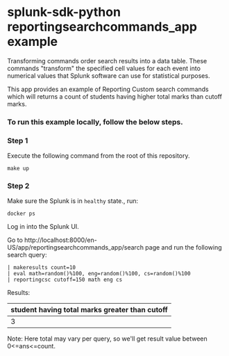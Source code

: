splunk-sdk-python reportingsearchcommands_app example
========================================

Transforming commands order search results into a data table. These commands "transform" the specified cell values for each event into numerical values that Splunk software can use for statistical purposes.

This app provides an example of Reporting Custom search commands which will returns a count of students having higher total marks than cutoff marks.

### To run this example locally, follow the below steps.

### Step 1
Execute the following command from the root of this repository.
```shell
make up
```

### Step 2
Make sure the Splunk is in `healthy` state., run:
```shell
docker ps
```
Log in into the Splunk UI.

Go to http://localhost:8000/en-US/app/reportingsearchcommands_app/search page and run the following search query:
```
| makeresults count=10
| eval math=random()%100, eng=random()%100, cs=random()%100
| reportingcsc cutoff=150 math eng cs
```
Results:

student having total marks greater than cutoff|
:-----|
3 |

Note: Here total may vary per query, so we'll get result value between 0<=ans<=count.
